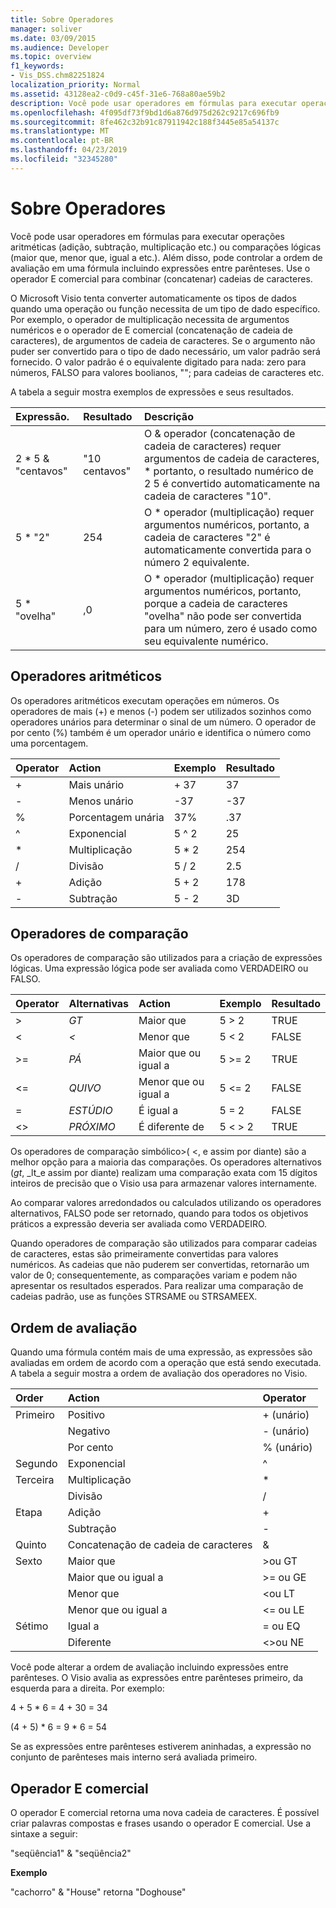 ```yaml
---
title: Sobre Operadores
manager: soliver
ms.date: 03/09/2015
ms.audience: Developer
ms.topic: overview
f1_keywords:
- Vis_DSS.chm82251824
localization_priority: Normal
ms.assetid: 43128ea2-c0d9-c45f-31e6-768a80ae59b2
description: Você pode usar operadores em fórmulas para executar operações aritméticas (adição, subtração, multiplicação etc.) ou comparações lógicas (maior que, menor que, igual a etc.). Além disso, pode controlar a ordem de avaliação em uma fórmula incluindo expressões entre parênteses. Use o operador E comercial para combinar (concatenar) cadeias de caracteres.
ms.openlocfilehash: 4f095df73f9bd1d6a876d975d262c9217c696fb9
ms.sourcegitcommit: 8fe462c32b91c87911942c188f3445e85a54137c
ms.translationtype: MT
ms.contentlocale: pt-BR
ms.lasthandoff: 04/23/2019
ms.locfileid: "32345280"
---
```

# <a name="about-operators"></a>Sobre Operadores

Você pode usar operadores em fórmulas para executar operações aritméticas (adição, subtração, multiplicação etc.) ou comparações lógicas (maior que, menor que, igual a etc.). Além disso, pode controlar a ordem de avaliação em uma fórmula incluindo expressões entre parênteses. Use o operador E comercial para combinar (concatenar) cadeias de caracteres.
  
O Microsoft Visio tenta converter automaticamente os tipos de dados quando uma operação ou função necessita de um tipo de dado específico. Por exemplo, o operador de multiplicação necessita de argumentos numéricos e o operador de E comercial (concatenação de cadeia de caracteres), de argumentos de cadeia de caracteres. Se o argumento não puder ser convertido para o tipo de dado necessário, um valor padrão será fornecido. O valor padrão é o equivalente digitado para nada: zero para números, FALSO para valores boolianos, ""; para cadeias de caracteres etc.
  
A tabela a seguir mostra exemplos de expressões e seus resultados.
  
|**Expressão**.|**Resultado**|**Descrição**|
|:-----|:-----|:-----|
| 2 \* 5 &amp; "centavos"  <br/> | "10 centavos"  <br/> | O &amp; operador (concatenação de cadeia de caracteres) requer argumentos de cadeia de caracteres, \* portanto, o resultado numérico de 2 5 é convertido automaticamente na cadeia de caracteres "10".  <br/> |
| 5 \* "2"  <br/> | 254  <br/> | O \* operador (multiplicação) requer argumentos numéricos, portanto, a cadeia de caracteres "2" é automaticamente convertida para o número 2 equivalente.  <br/> |
| 5 \* "ovelha"  <br/> | ,0  <br/> | O \* operador (multiplicação) requer argumentos numéricos, portanto, porque a cadeia de caracteres "ovelha" não pode ser convertida para um número, zero é usado como seu equivalente numérico.  <br/> |
   
## <a name="arithmetic-operators"></a>Operadores aritméticos

Os operadores aritméticos executam operações em números. Os operadores de mais (+) e menos (-) podem ser utilizados sozinhos como operadores unários para determinar o sinal de um número. O operador de por cento (%) também é um operador unário e identifica o número como uma porcentagem.
  
|**Operator**|**Action**|**Exemplo**|**Resultado**|
|:-----|:-----|:-----|:-----|
| +  <br/> | Mais unário  <br/> | + 37  <br/> | 37  <br/> |
| -  <br/> | Menos unário  <br/> | -37  <br/> | -37  <br/> |
| %  <br/> | Porcentagem unária  <br/> | 37%  <br/> | .37  <br/> |
| ^  <br/> | Exponencial  <br/> | 5 ^ 2  <br/> | 25  <br/> |
| \*  <br/> | Multiplicação  <br/> | 5 \* 2  <br/> | 254  <br/> |
| /  <br/> | Divisão  <br/> | 5 / 2  <br/> | 2.5  <br/> |
| +  <br/> | Adição  <br/> | 5 + 2  <br/> | 178  <br/> |
| -  <br/> | Subtração  <br/> | 5 - 2  <br/> | 3D  <br/> |
   
## <a name="comparison-operators"></a>Operadores de comparação

Os operadores de comparação são utilizados para a criação de expressões lógicas. Uma expressão lógica pode ser avaliada como VERDADEIRO ou FALSO.
  
|**Operator**|**Alternativas**|**Action**|**Exemplo**|**Resultado**|
|:-----|:-----|:-----|:-----|:-----|
| \>  <br/> | _GT_  <br/> | Maior que  <br/> | 5 \> 2  <br/> | TRUE  <br/> |
| \<  <br/> | _<_  <br/> | Menor que  <br/> | 5 \< 2  <br/> | FALSE  <br/> |
| \>=  <br/> | _PÁ_  <br/> | Maior que ou igual a  <br/> | 5 \>= 2  <br/> | TRUE  <br/> |
| \<=  <br/> | _QUIVO_  <br/> | Menor que ou igual a  <br/> | 5 \<= 2  <br/> | FALSE  <br/> |
| =  <br/> | _ESTÚDIO_  <br/> | É igual a  <br/> | 5 = 2  <br/> | FALSE  <br/> |
| \<\>  <br/> | _PRÓXIMO_  <br/> | É diferente de  <br/> | 5 \< \> 2  <br/> | TRUE  <br/> |
   
Os operadores de comparação simbólico\>( \<, e assim por diante) são a melhor opção para a maioria das comparações. Os operadores alternativos (_gt_, _lt_e assim por diante) realizam uma comparação exata com 15 dígitos inteiros de precisão que o Visio usa para armazenar valores internamente.
  
Ao comparar valores arredondados ou calculados utilizando os operadores alternativos, FALSO pode ser retornado, quando para todos os objetivos práticos a expressão deveria ser avaliada como VERDADEIRO.
  
Quando operadores de comparação são utilizados para comparar cadeias de caracteres, estas são primeiramente convertidas para valores numéricos. As cadeias que não puderem ser convertidas, retornarão um valor de 0; consequentemente, as comparações variam e podem não apresentar os resultados esperados. Para realizar uma comparação de cadeias padrão, use as funções STRSAME ou STRSAMEEX.
  
## <a name="order-of-evaluation"></a>Ordem de avaliação

Quando uma fórmula contém mais de uma expressão, as expressões são avaliadas em ordem de acordo com a operação que está sendo executada. A tabela a seguir mostra a ordem de avaliação dos operadores no Visio.
  
|**Order**|**Action**|**Operator**|
|:-----|:-----|:-----|
|Primeiro  <br/> |Positivo  <br/> |+ (unário)  <br/> |
||Negativo  <br/> |- (unário)  <br/> |
||Por cento  <br/> |% (unário)  <br/> |
|Segundo  <br/> |Exponencial  <br/> |^  <br/> |
|Terceira  <br/> |Multiplicação  <br/> |\*  <br/> |
||Divisão  <br/> |/  <br/> |
|Etapa  <br/> |Adição  <br/> |+  <br/> |
||Subtração  <br/> |-  <br/> |
|Quinto  <br/> |Concatenação de cadeia de caracteres  <br/> |&amp;  <br/> |
|Sexto  <br/> |Maior que  <br/> |\>ou GT  <br/> |
||Maior que ou igual a  <br/> |\>= ou GE  <br/> |
||Menor que  <br/> |\<ou LT  <br/> |
||Menor que ou igual a  <br/> |\<= ou LE  <br/> |
|Sétimo  <br/> |Igual a  <br/> |= ou EQ  <br/> |
||Diferente  <br/> |\<\>ou NE  <br/> |
   
Você pode alterar a ordem de avaliação incluindo expressões entre parênteses. O Visio avalia as expressões entre parênteses primeiro, da esquerda para a direita. Por exemplo:
  
4 + 5 \* 6 = 4 + 30 = 34
  
(4 + 5) \* 6 = 9 \* 6 = 54
  
Se as expressões entre parênteses estiverem aninhadas, a expressão no conjunto de parênteses mais interno será avaliada primeiro.
  
## <a name="ampersand-operator"></a>Operador E comercial

O operador E comercial retorna uma nova cadeia de caracteres. É possível criar palavras compostas e frases usando o operador E comercial. Use a sintaxe a seguir:
  
"seqüência1" &amp; "seqüência2"
  
 **Exemplo**
  
"cachorro" &amp; "House" retorna "Doghouse"
  


